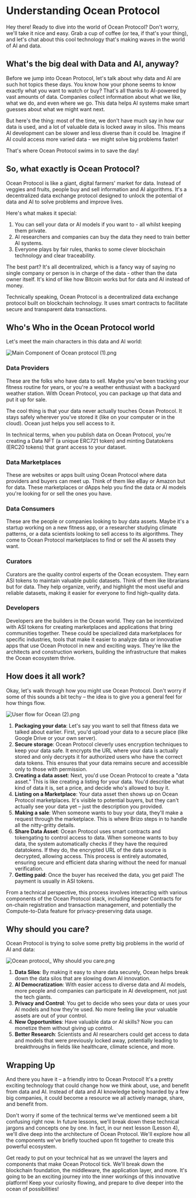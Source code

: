 # Understanding Ocean Protocol

Hey there! Ready to dive into the world of Ocean Protocol? Don't worry, we'll take it nice and easy. Grab a cup of coffee (or tea, if that's your thing), and let's chat about this cool technology that's making waves in the world of AI and data.

## What's the big deal with Data and AI, anyway?

Before we jump into Ocean Protocol, let's talk about why data and AI are such hot topics these days. You know how your phone seems to know exactly what you want to watch or buy? That's all thanks to AI-powered by vast amounts of data. Companies collect information about what we like, what we do, and even where we go. This data helps AI systems make smart guesses about what we might want next.

But here's the thing: most of the time, we don't have much say in how our data is used, and a lot of valuable data is locked away in silos. This means AI development can be slower and less diverse than it could be. Imagine if AI could access more varied data - we might solve big problems faster!

That's where Ocean Protocol swims in to save the day!

## So, what exactly is Ocean Protocol?

Ocean Protocol is like a giant, digital farmers' market for data. Instead of veggies and fruits, people buy and sell information and AI algorithms. It's a decentralized data exchange protocol designed to unlock the potential of data and AI to solve problems and improve lives.

Here's what makes it special:

1. You can sell your data or AI models if you want to - all whilst keeping them private.
2. AI researchers and companies can buy the data they need to train better AI systems.
3. Everyone plays by fair rules, thanks to some clever blockchain technology and clear traceability. 

The best part? It's all decentralized, which is a fancy way of saying no single company or person is in charge of the data - other than the data owner itself. It's kind of like how Bitcoin works but for data and AI instead of money.

Technically speaking, Ocean Protocol is a decentralized data exchange protocol built on blockchain technology. It uses smart contracts to facilitate secure and transparent data transactions.

## Who's Who in the Ocean Protocol world

Let's meet the main characters in this data and AI world:

![Main Component of Ocean protocol (1).png](https://github.com/0xmetaschool/Learning-Projects/blob/main/assests_for_all/Ocean%20C1%20/Lesson%203%20Understanding%20Ocean%20Protocol/Main_Component_of_Ocean_protocol_(1).png?raw=true)

### Data Providers

These are the folks who have data to sell. Maybe you've been tracking your fitness routine for years, or you're a weather enthusiast with a backyard weather station. With Ocean Protocol, you can package up that data and put it up for sale.

The cool thing is that your data never actually touches Ocean Protocol. It stays safely wherever you've stored it (like on your computer or in the cloud). Ocean just helps you sell access to it.

In technical terms, when you publish data on Ocean Protocol, you're creating a Data NFT (a unique ERC721 token) and minting Datatokens (ERC20 tokens) that grant access to your dataset.

### Data Marketplaces

These are websites or apps built using Ocean Protocol where data providers and buyers can meet up. Think of them like eBay or Amazon but for data. These marketplaces or dApps help you find the data or AI models you're looking for or sell the ones you have.

### Data Consumers

These are the people or companies looking to buy data assets. Maybe it's a startup working on a new fitness app, or a researcher studying climate patterns, or a data scientists looking to sell access to its algorithms. They come to Ocean Protocol marketplaces to find or sell the AI assets they want.

### Curators

Curators are the quality control experts of the Ocean ecosystem. They earn ASI tokens to maintain valuable public datasets. Think of them like librarians but for data. They help organize, verify, and highlight the most useful and reliable datasets, making it easier for everyone to find high-quality data.

### Developers

Developers are the builders in the Ocean world. They can be incentivized with ASI tokens for creating marketplaces and applications that bring communities together. These could be specialized data marketplaces for specific industries, tools that make it easier to analyze data or innovative apps that use Ocean Protocol in new and exciting ways. They're like the architects and construction workers, building the infrastructure that makes the Ocean ecosystem thrive.

## How does it all work?

Okay, let's walk through how you might use Ocean Protocol. Don't worry if some of this sounds a bit techy – the idea is to give you a general feel for how things flow.

![User flow for Ocean (2).png](https://github.com/0xmetaschool/Learning-Projects/blob/main/assests_for_all/Ocean%20C1%20/Lesson%203%20Understanding%20Ocean%20Protocol/User_flow_for_Ocean_(2).png?raw=true)

1. **Packaging your data**: Let's say you want to sell that fitness data we talked about earlier. First, you'd upload your data to a secure place (like Google Drive or your own server).
2. **Secure storage**: Ocean Protocol cleverly uses encryption techniques to keep your data safe. It encrypts the URL where your data is actually stored and only decrypts it for authorized users who have the correct data tokens. This ensures that your data remains secure and accessible only to those with permission.
3. **Creating a data asset**: Next, you'd use Ocean Protocol to create a "data asset." This is like creating a listing for your data. You'd describe what kind of data it is, set a price, and decide who's allowed to buy it.
4. **Listing on a Marketplace**: Your data asset then shows up on Ocean Protocol marketplaces. It's visible to potential buyers, but they can't actually see your data yet – just the description you provided.
5. **Making a sale**: When someone wants to buy your data, they'll make a request through the marketplace. This is where Brizo steps in to handle all the nitty-gritty details.
6. **Share Data Asset**: Ocean Protocol uses smart contracts and tokengating to control access to data. When someone wants to buy data, the system automatically checks if they have the required datatokens. If they do, the encrypted URL of the data source is decrypted, allowing access. This process is entirely automated, ensuring secure and efficient data sharing without the need for manual verification.
7. **Getting paid**: Once the buyer has received the data, you get paid! The payment is usually in ASI tokens.

From a technical perspective, this process involves interacting with various components of the Ocean Protocol stack, including Keeper Contracts for on-chain registration and transaction management, and potentially the Compute-to-Data feature for privacy-preserving data usage.

## Why should you care?

Ocean Protocol is trying to solve some pretty big problems in the world of AI and data:

![Ocean protocol_ Why should you care.png](https://github.com/0xmetaschool/Learning-Projects/blob/main/assests_for_all/Ocean%20C1%20/Lesson%203%20Understanding%20Ocean%20Protocol/Ocean_protocol__Why_should_you_care.png?raw=true)

1. **Data Silos**: By making it easy to share data securely, Ocean helps break down the data silos that are slowing down AI innovation.
2. **AI Democratization**: With easier access to diverse data and AI models, more people and companies can participate in AI development, not just the tech giants.
3. **Privacy and Control**: You get to decide who sees your data or uses your AI models and how they're used. No more feeling like your valuable assets are out of your control.
4. **New Opportunities**: Have valuable data or AI skills? Now you can monetize them without giving up control.
5. **Better Research**: Scientists and AI researchers could get access to data and models that were previously locked away, potentially leading to breakthroughs in fields like healthcare, climate science, and more.

## Wrapping Up

And there you have it – a friendly intro to Ocean Protocol! It's a pretty exciting technology that could change how we think about, use, and benefit from data and AI. Instead of data and AI knowledge being hoarded by a few big companies, it could become a resource we all actively manage, share, and benefit from. 

Don't worry if some of the technical terms we've mentioned seem a bit confusing right now. In future lessons, we'll break down these technical jargons and concepts one by one. In fact, in our next lesson (Lesson 4), we'll dive deep into the architecture of Ocean Protocol. We'll explore how all the components we've briefly touched upon fit together to create this powerful ecosystem.

Get ready to put on your technical hat as we unravel the layers and components that make Ocean Protocol tick. We'll break down the blockchain foundation, the middleware, the application layer, and more. It's going to be an exciting journey into the inner workings of this innovative platform!
Keep your curiosity flowing, and prepare to dive deeper into the ocean of possibilities!
